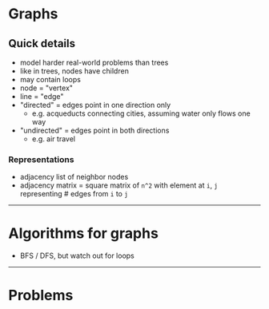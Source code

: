 # Graphs

## Quick details
- model harder real-world problems than trees
- like in trees, nodes have children
- may contain loops
- node = "vertex"
- line = "edge"
- "directed" = edges point in one direction only
  - e.g. acqueducts connecting cities, assuming water only flows one way
- "undirected" = edges point in both directions
  - e.g. air travel

### Representations
- adjacency list of neighbor nodes
- adjacency matrix = square matrix of `n^2` with element at `i`, `j` representing # edges from `i` to `j`

-----

# Algorithms for graphs

- BFS / DFS, but watch out for loops

-----

# Problems

